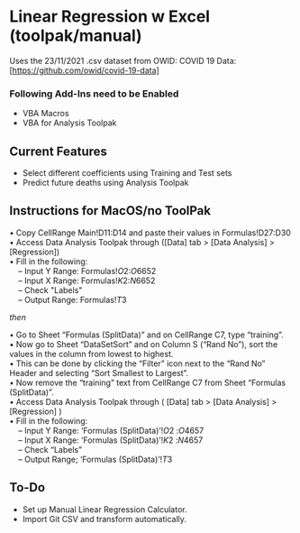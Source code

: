 # Linear Regression w Excel (toolpak/manual)

Uses the 23/11/2021 .csv dataset from OWID: COVID 19 Data:
[https://github.com/owid/covid-19-data]

### Following Add-Ins need to be Enabled 
- VBA Macros
- VBA for Analysis Toolpak


## Current Features
- Select different coefficients using Training and Test sets
- Predict future deaths using Analysis Toolpak 


## Instructions for MacOS/no ToolPak
• Copy CellRange Main!D11:D14 and paste their values in Formulas!D27:D30<br />
• Access Data Analysis Toolpak through ([Data] tab > [Data Analysis] > [Regression])<br />
• Fill in the following:<br />
&nbsp;&nbsp;&nbsp;&nbsp;– Input Y Range: Formulas!$O$2:$O$6652<br />
&nbsp;&nbsp;&nbsp;&nbsp;– Input X Range: Formulas!$K$2:$N$6652<br />
&nbsp;&nbsp;&nbsp;&nbsp;– Check "Labels"<br />
&nbsp;&nbsp;&nbsp;&nbsp;– Output Range: Formulas!$T$3<br />
    
_then_

• Go to Sheet “Formulas (SplitData)” and on CellRange C7, type “training”.<br />
• Now go to Sheet “DataSetSort” and on Column S (“Rand No”), sort the values in the column from lowest to highest.<br />
• This can be done by clicking the “Filter” icon next to the “Rand No” Header and selecting “Sort Smallest to Largest”.<br />
• Now remove the “training” text from CellRange C7 from Sheet “Formulas (SplitData)”.<br />
• Access Data Analysis Toolpak through ( [Data] tab > [Data Analysis] > [Regression] )<br />
• Fill in the following:<br />
&nbsp;&nbsp;&nbsp;&nbsp;– Input Y Range: ‘Formulas (SplitData)’!$O$2 :$O$4657<br />
&nbsp;&nbsp;&nbsp;&nbsp;– Input X Range: ‘Formulas (SplitData)’!$K$2 :$N$4657<br />
&nbsp;&nbsp;&nbsp;&nbsp;– Check “Labels”<br />
&nbsp;&nbsp;&nbsp;&nbsp;– Output Range; ‘Formulas (SplitData)’!$T$3<br />
  

## To-Do
- Set up Manual Linear Regression Calculator.
- Import Git CSV and transform automatically.
